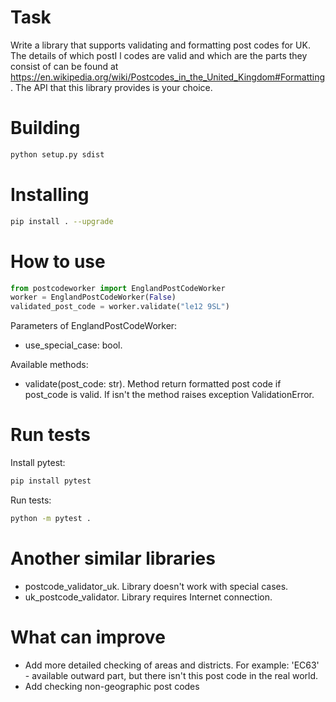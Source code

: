 # Task

Write a library that supports validating and formatting post codes for UK. The details of which postI l codes are valid and which are the
parts they consist of can be found at https://en.wikipedia.org/wiki/Postcodes_in_the_United_Kingdom#Formatting.
The API that this library provides is your choice.

# Building
```sh
python setup.py sdist
```
# Installing
```sh
pip install . --upgrade
```
# How to use
```python
from postcodeworker import EnglandPostCodeWorker
worker = EnglandPostCodeWorker(False)
validated_post_code = worker.validate("le12 9SL")
```
Parameters of EnglandPostCodeWorker:
  - use_special_case: bool.

Available methods:
  - validate(post_code: str). Method return formatted post code if post_code is valid. If isn't the method raises exception ValidationError.

# Run tests
Install pytest:
```sh
pip install pytest
```
Run tests:
```sh
python -m pytest .
```
# Another similar libraries
  - postcode_validator_uk. Library doesn't work with special cases.
  - uk_postcode_validator. Library requires Internet connection.

# What can improve
  - Add more detailed checking of areas and districts. For example: 'EC63' - available outward part, but there isn't this post code in the real world.
  - Add checking non-geographic post codes
